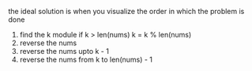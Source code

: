 the ideal solution is when you visualize the order in which the problem is done
1. find the k module if k > len(nums)
    k = k % len(nums)
2. reverse the nums
3. reverse the nums upto k - 1
4. reverse the nums from k to len(nums) - 1